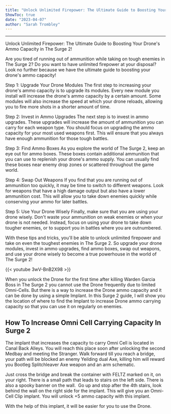 ```yaml
---
title: "Unlock Unlimited Firepower: The Ultimate Guide to Boosting Your Drone's Ammo Capacity in The Surge 2!"
ShowToc: true 
date: "2023-04-07"
author: "Sarah Trombley"
---
```

*****
Unlock Unlimited Firepower: The Ultimate Guide to Boosting Your Drone's Ammo Capacity in The Surge 2!

Are you tired of running out of ammunition while taking on tough enemies in The Surge 2? Do you want to have unlimited firepower at your disposal? Look no further because we have the ultimate guide to boosting your drone's ammo capacity!

Step 1: Upgrade Your Drone Modules
The first step to increasing your drone's ammo capacity is to upgrade its modules. Every new module you install will increase the drone's ammo capacity by a certain amount. Some modules will also increase the speed at which your drone reloads, allowing you to fire more shots in a shorter amount of time.

Step 2: Invest in Ammo Upgrades
The next step is to invest in ammo upgrades. These upgrades will increase the amount of ammunition you can carry for each weapon type. You should focus on upgrading the ammo capacity for your most used weapons first. This will ensure that you always have enough ammunition for those tough battles.

Step 3: Find Ammo Boxes
As you explore the world of The Surge 2, keep an eye out for ammo boxes. These boxes contain additional ammunition that you can use to replenish your drone's ammo supply. You can usually find these boxes near enemy drop zones or scattered throughout the game world.

Step 4: Swap Out Weapons
If you find that you are running out of ammunition too quickly, it may be time to switch to different weapons. Look for weapons that have a high damage output but also have a lower ammunition cost. This will allow you to take down enemies quickly while conserving your ammo for later battles.

Step 5: Use Your Drone Wisely
Finally, make sure that you are using your drone wisely. Don't waste your ammunition on weak enemies or when your drone is not needed. Instead, focus on using your drone to take down tougher enemies, or to support you in battles where you are outnumbered.

With these tips and tricks, you'll be able to unlock unlimited firepower and take on even the toughest enemies in The Surge 2. So upgrade your drone modules, invest in ammo upgrades, find ammo boxes, swap out weapons, and use your drone wisely to become a true powerhouse in the world of The Surge 2!

{{< youtube 3wV-BnB2X98 >}} 



When you unlock the Drone for the first time after killing Warden Garcia Boss in The Surge 2 you cannot use the Drone frequently due to limited Omni-Cells. But there is a way to increase the Drone ammo capacity and it can be done by using a simple Implant. In this Surge 2 guide, I will show you the location of where to find the Implant to increase Drone ammo carrying capacity so that you can use it on regularly on enemies.
 
## How To Increase Omni Cell Carrying Capacity In Surge 2
 
The implant that increases the capacity to carry Omni Cell is located in Canal Back Alleys. You will reach this place soon after unlocking the second Medbay and meeting the Stranger. Walk forward till you reach a bridge, your path will be blocked an enemy Yeilding dual Axe, killing him will reward you Bootleg Splitchleaver Axe weapon and an arm schematic.
 
Just cross the bridge and break the container with FELTZ marked on it, on your right. There is a small path that leads to stairs on the left side. There is also a spooky banner on the wall.  Go up and stop after the 4th stairs, look behind the wall on the right side for the implant. This will give you an Omni-Cell Clip implant. You will unlock +5 ammo capacity with this implant.
 
With the help of this implant, it will be easier for you to use the Drone.




